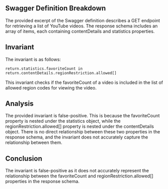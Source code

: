 ## Swagger Definition Breakdown

The provided excerpt of the Swagger definition describes a GET endpoint for retrieving a list of YouTube videos. The response schema includes an array of items, each containing contentDetails and statistics properties.

## Invariant

The invariant is as follows:

```
return.statistics.favoriteCount in return.contentDetails.regionRestriction.allowed[]
```

This invariant checks if the favoriteCount of a video is included in the list of allowed region codes for viewing the video.

## Analysis

The provided invariant is false-positive. This is because the favoriteCount property is nested under the statistics object, while the regionRestriction.allowed[] property is nested under the contentDetails object. There is no direct relationship between these two properties in the response schema, and the invariant does not accurately capture the relationship between them.

## Conclusion

The invariant is false-positive as it does not accurately represent the relationship between the favoriteCount and regionRestriction.allowed[] properties in the response schema.
